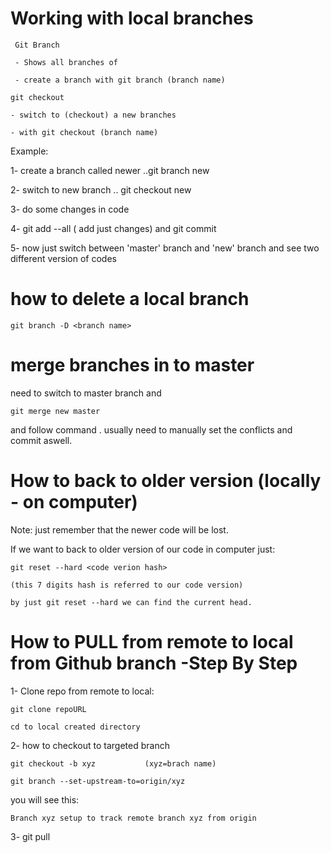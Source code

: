 # Working with local branches

```
 Git Branch

 - Shows all branches of

 - create a branch with git branch (branch name)

```

```
git checkout

- switch to (checkout) a new branches

- with git checkout (branch name)

```

Example:

1- create a branch called newer ..git branch new

2- switch to new branch .. git checkout new

3- do some changes in code

4- git add --all ( add just changes) and git commit

5- now just switch between 'master' branch and 'new' branch and see two different version of codes

# how to delete a local branch

```
git branch -D <branch name>

```

# merge branches in to master

need to switch to master branch and

```
git merge new master
```
and follow command . usually need to manually set the conflicts and commit aswell.


# How to back to older version (locally - on computer)

Note: just remember that the newer code will be lost.

If we want to back to older version of our code in computer just:

```
git reset --hard <code verion hash>     

(this 7 digits hash is referred to our code version)

by just git reset --hard we can find the current head.

```


# How to PULL from remote to local from  Github branch -Step By Step

1- Clone repo from remote to local:

```
git clone repoURL

cd to local created directory

```

2- how to checkout to targeted branch

```
git checkout -b xyz           (xyz=brach name)

```
```
git branch --set-upstream-to=origin/xyz
```
you will see this:

```
Branch xyz setup to track remote branch xyz from origin
```
3- git pull
